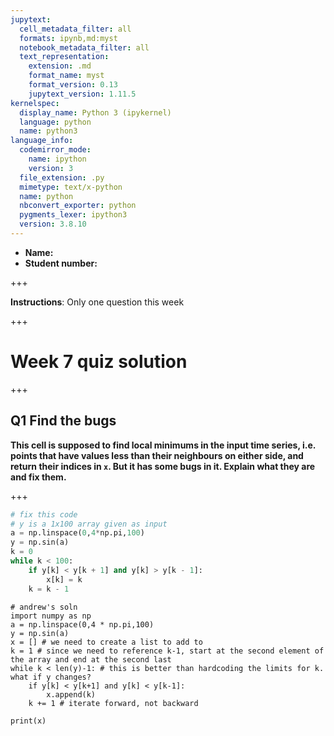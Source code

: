 ```yaml
---
jupytext:
  cell_metadata_filter: all
  formats: ipynb,md:myst
  notebook_metadata_filter: all
  text_representation:
    extension: .md
    format_name: myst
    format_version: 0.13
    jupytext_version: 1.11.5
kernelspec:
  display_name: Python 3 (ipykernel)
  language: python
  name: python3
language_info:
  codemirror_mode:
    name: ipython
    version: 3
  file_extension: .py
  mimetype: text/x-python
  name: python
  nbconvert_exporter: python
  pygments_lexer: ipython3
  version: 3.8.10
---
```


- **Name:**
- **Student number:**

+++

**Instructions**:  Only one question this week

+++

# Week 7 quiz solution

+++

## Q1  Find the bugs


**This cell is supposed to find local minimums in the input time series, i.e. points that have values less than their neighbours on either side, and return their indices in `x`. But it has some bugs in it. Explain what they are and fix them.**

+++

```python
# fix this code
# y is a 1x100 array given as input
a = np.linspace(0,4*np.pi,100)
y = np.sin(a)
k = 0
while k < 100:
    if y[k] < y[k + 1] and y[k] > y[k - 1]:
        x[k] = k
    k = k - 1
```

```{code-cell} ipython3
# andrew's soln
import numpy as np
a = np.linspace(0,4 * np.pi,100)
y = np.sin(a)
x = [] # we need to create a list to add to
k = 1 # since we need to reference k-1, start at the second element of the array and end at the second last
while k < len(y)-1: # this is better than hardcoding the limits for k. what if y changes?
    if y[k] < y[k+1] and y[k] < y[k-1]:
        x.append(k) 
    k += 1 # iterate forward, not backward

print(x)
```
